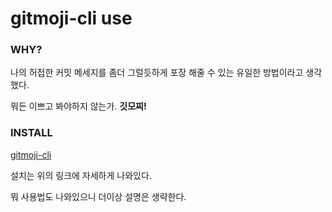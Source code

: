 # gitmoji-cli use

### WHY?

나의 허접한 커밋 메세지를 좀더 그럴듯하게 포장 해줄 수 있는 유일한 방법이라고 생각했다.

뭐든 이쁘고 봐야하지 않는가. **깃모찌!**

### INSTALL

[gitmoji-cli](https://github.com/carloscuesta/gitmoji-cli)

설치는 위의 링크에 자세하게 나와있다.

뭐 사용법도 나와있으니 더이상 설명은 생략한다.